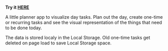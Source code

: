 **Try it [HERE](http://16.170.232.60/Yotelia/)**

A little planner app to visualize day tasks.
Plan out the day, create one-time or recurring tasks and see the visual representation of the things that need to be done today.

The data is stored localy in the Local Storage. Old one-time tasks get deleted on page load to save Local Storage space.
